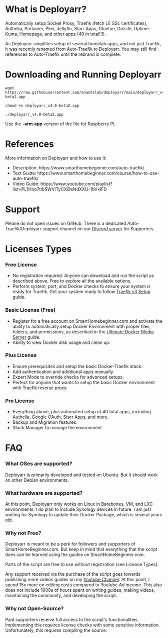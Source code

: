 # What is Deployarr?
Automatically setup Socket Proxy, Traefik (fetch LE SSL certificates), Authelia, Portainer, Plex, Jellyfin, Starr Apps, Gluetun, Dozzle, Uptime-Kuma, Homepage, and other apps (40 in total!!!). 

As Deployarr simplifies setup of several homelab apps, and not just Traefik, it was recently renamed from Auto-Traefik to Deployarr. You may still find references to Auto-Traefik until the rebrand is complete.

# Downloading and Running Deployarr
```
wget https://raw.githubusercontent.com/anandslab/deployarr/main/deployarr_v4.0-beta2.app
```
```
chmod +x deployarr_v4.0-beta2.app
```
```
./deployarr_v4.0-beta2.app
```

Use the <strong>-arm.app</strong> version of the file for Raspberry Pi. 

# References
More information on Deployarr and how to use it:

<ul>
<li>Description: https://www.smarthomebeginner.com/auto-traefik/</li>
<li>Text Guide: https://www.smarthomebeginner.com/course/how-to-use-auto-traefik/</li>
<li>Video Guide: https://www.youtube.com/playlist?list=PL1Hno7tIbSWViTyCXl9xNdXXU-1bVxIFD</li>
</ul>

# Support
Please do not open issues on GitHub. There is a dedicated Auto-Traefik/Deployarr support channel on our [Discord server](https://www.smarthomebeginner.com/discord/) for Supporters.

# Licenses Types
### Free License
<ul>
<li>No registration required. Anyone can download and run the script as described above. Free to explore all the available options.</li>
<li>Perform system, port, and Docker checks to ensure your system is ready for Traefik. Get your system ready to follow <a href="https://www.smarthomebeginner.com/traefik-v3-docker-compose-guide-2024/" target="_blank">Traefik v3 Setup</a> guide.</li>
</ul>

### Basic License (Free)
<ul>
<li>Register for a free account on SmartHomebeginner.com and activate the ability to automatically setup Docker Environment with proper files, folders, and permissions, as described in the <a href="https://www.smarthomebeginner.com/docker-media-server-2024/" target="_blank">Ultimate Docker Media Server</a> guide.</li>
<li>Ability to view Docker disk usage and clean up.</li>
</ul>

### Plus License
<ul>
<li>Ensure prerequisites and setup the basic Docker-Traefik stack.</li>
<li>Add authentication and additional apps manually.</li>
<li>Expert Mode to override checks for advanced setups.</li>
<li>Perfect for anyone that wants to setup the basic Docker environment with Traefik reverse proxy.</li>
</ul>

### Pro License
<ul>
<li>Everything above, plus automated setup of 40 total apps, including Authelia, Google OAuth, Starr Apps, and more.</li>
<li>Backup and Migration features.</li>
<li>Stack Manager to manage the environment.</li>
</ul>

# FAQ
### What OSes are supported?
Deployarr is primarily developed and tested on Ubuntu. But it should work on other Debian environments. 

### What hardware are supported?
At this point, Deployarr only works on Linux in Barebones, VM, and LXC environments. I do plan to include Synology devices in future. I am just waiting for Synology to update their Docker Package, which is several years old. 

### Why not Free?
Deployarr is meant to be a perk for followers and supporters of SmartHomeBeginner.com. But keep in mind that everything that the script does can be learned using the guides on SmartHomeBeginner.com.

Parts of the script are free to use without registration (see License Types).

Any support received via the purchase of the script goes towards publishing more videos guides on my [Youtube Channel](https://www.youtube.com/@anandslab). At this point, I spend 15x more on editing costs compared to Youtube Ad income. This also does not include 1000s of hours spent on writing guides, making videos, maintaining the community, and developing the script.

### Why not Open-Source?
Paid supporters receive full access to the script's functionalities. Implementing this requires license checks with some sensitive information. Unfortunately, this requires compiling the source. 
